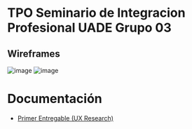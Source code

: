 # TPO Seminario de Integracion Profesional UADE Grupo 03

## Wireframes
![image](https://user-images.githubusercontent.com/58712215/196560168-197f57c1-6646-4d40-a3ce-9c96f45e582e.png)
![image](https://user-images.githubusercontent.com/58712215/196560223-ebb53032-ca8c-490c-b8ae-e1fbfe525b19.png)

# Documentación

 - [Primer Entregable (UX Research)](https://drive.google.com/file/d/1oYWT-AM7fIYHJUsVepivAubyBq9XcznZ/view?usp=sharing)


